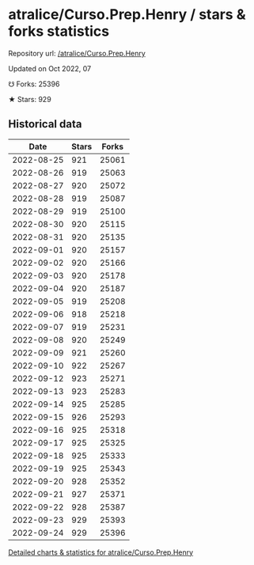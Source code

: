 # atralice/Curso.Prep.Henry / stars & forks statistics

Repository url: [/atralice/Curso.Prep.Henry](https://github.com/atralice/Curso.Prep.Henry)

Updated on Oct 2022, 07

☋ Forks: 25396

★ Stars: 929

## Historical data
| Date | Stars | Forks |
|------|-------|-------|
| 2022-08-25 | 921 | 25061 | 
| 2022-08-26 | 919 | 25063 | 
| 2022-08-27 | 920 | 25072 | 
| 2022-08-28 | 919 | 25087 | 
| 2022-08-29 | 919 | 25100 | 
| 2022-08-30 | 920 | 25115 | 
| 2022-08-31 | 920 | 25135 | 
| 2022-09-01 | 920 | 25157 | 
| 2022-09-02 | 920 | 25166 | 
| 2022-09-03 | 920 | 25178 | 
| 2022-09-04 | 920 | 25187 | 
| 2022-09-05 | 919 | 25208 | 
| 2022-09-06 | 918 | 25218 | 
| 2022-09-07 | 919 | 25231 | 
| 2022-09-08 | 920 | 25249 | 
| 2022-09-09 | 921 | 25260 | 
| 2022-09-10 | 922 | 25267 | 
| 2022-09-12 | 923 | 25271 | 
| 2022-09-13 | 923 | 25283 | 
| 2022-09-14 | 925 | 25285 | 
| 2022-09-15 | 926 | 25293 | 
| 2022-09-16 | 925 | 25318 | 
| 2022-09-17 | 925 | 25325 | 
| 2022-09-18 | 925 | 25333 | 
| 2022-09-19 | 925 | 25343 | 
| 2022-09-20 | 928 | 25352 | 
| 2022-09-21 | 927 | 25371 | 
| 2022-09-22 | 928 | 25387 | 
| 2022-09-23 | 929 | 25393 | 
| 2022-09-24 | 929 | 25396 | 


[Detailed charts & statistics for atralice/Curso.Prep.Henry](https://reviewgithub.com/rep/atralice/Curso.Prep.Henry)
